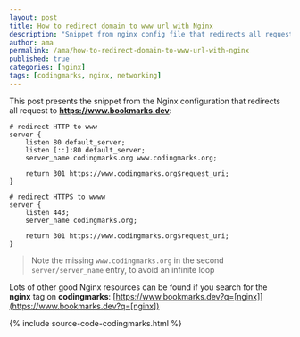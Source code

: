 ```yaml
---
layout: post
title: How to redirect domain to www url with Nginx
description: "Snippet from nginx config file that redirects all requests (http and https) to the www URL"
author: ama
permalink: /ama/how-to-redirect-domain-to-www-url-with-nginx
published: true
categories: [nginx]
tags: [codingmarks, nginx, networking]
---
```


This post presents the snippet from the Nginx configuration that redirects all request to **https://www.bookmarks.dev**:

```
# redirect HTTP to www
server {
    listen 80 default_server;
    listen [::]:80 default_server;
    server_name codingmarks.org www.codingmarks.org;

    return 301 https://www.codingmarks.org$request_uri;
}

# redirect HTTPS to wwww
server {
    listen 443;
    server_name codingmarks.org;

    return 301 https://www.codingmarks.org$request_uri;
}
```

> Note the missing `www.codingmarks.org` in the second `server/server_name` entry, to avoid an infinite loop

Lots of other good Nginx resources can be found if you search for the **nginx** tag on **codingmarks**: [https://www.bookmarks.dev?q=[nginx]](https://www.bookmarks.dev?q=[nginx])

{% include source-code-codingmarks.html %}

